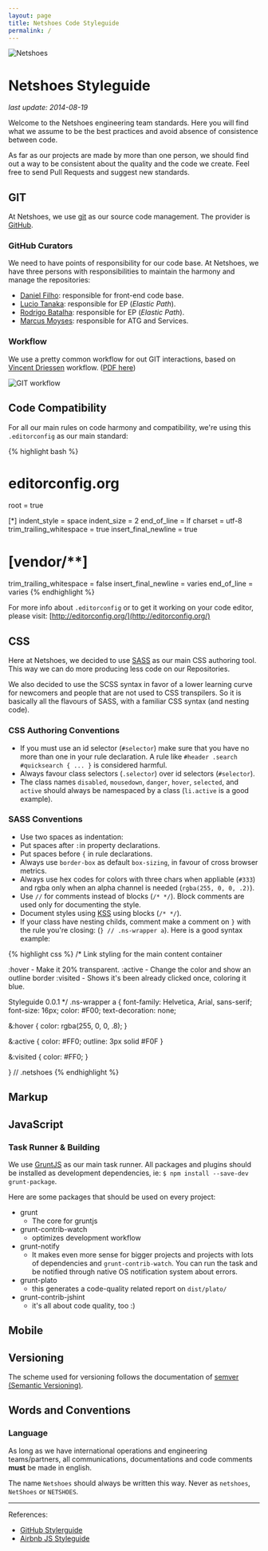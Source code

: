 ```yaml
---
layout: page
title: Netshoes Code Styleguide
permalink: /
---
```


![Netshoes](http://i.imgur.com/5RBW4vv.png)

# Netshoes Styleguide
*last update: 2014-08-19*

Welcome to the Netshoes engineering team standards. Here you will find what we assume to be the best practices and avoid absence of consistence between code.

As far as our projects are made by more than one person, we should find out a way to be consistent about the quality and the code we create. Feel free to send Pull Requests and suggest new standards.


## GIT

At Netshoes, we use [git](http://git-scm.com/) as our source code management. The provider is [GitHub](http://github.com/netshoes).

### GitHub Curators

We need to have points of responsibility for our code base. At Netshoes, we have three persons with responsibilities to maintain the harmony and manage the repositories:

* [Daniel Filho](mailto:daniel.filho@netshoes.com): responsible for front-end code base.
* [Lucio Tanaka](mailto:lucio.tanaka@netshoes.com): responsible for EP (*Elastic Path*).
* [Rodrigo Batalha](mailto:rodrigo.batalha@netshoes.com): responsible for EP (*Elastic Path*).
* [Marcus Moyses](mailto:marcus.moyses@netshoes.com): responsible for ATG and Services.


### Workflow

We use a pretty common workflow for out GIT interactions, based on [Vincent Driessen](http://nvie.com/posts/a-successful-git-branching-model/) workflow. ([PDF here](https://cloudup.com/cpmgj1iHZy7))

![GIT workflow](https://i.cloudup.com/-rgxLsqKV7.png)

## Code Compatibility

For all our main rules on code harmony and compatibility, we're using this `.editorconfig` as our main standard:

{% highlight bash %}
# editorconfig.org

root = true

[*]
indent_style = space
indent_size = 2
end_of_line = lf
charset = utf-8
trim_trailing_whitespace = true
insert_final_newline = true

# [vendor/**]
trim_trailing_whitespace = false
insert_final_newline = varies
end_of_line = varies
{% endhighlight %}

For more info about `.editorconfig` or to get it working on your code editor, please visit: [http://editorconfig.org/](http://editorconfig.org/)

## CSS

Here at Netshoes, we decided to use [SASS](http://sass-lang.com) as our main CSS authoring tool. This way we can do more producing less code on our Repositories.

We also decided to use the SCSS syntax in favor of a lower learning curve for newcomers and people that are not used to CSS transpilers. So it is basically all the flavours of SASS, with a familiar CSS syntax (and nesting code).

### CSS Authoring Conventions

* If you must use an id selector (`#selector`) make sure that you have no more than one in your rule declaration. A rule like `#header .search #quicksearch { ... }` is considered harmful.
* Always favour class selectors (`.selector`) over id selectors (`#selector`).
* The class names `disabled`, `mousedown`, `danger`, `hover`, `selected`, and `active` should always be namespaced by a class (`li.active` is a good example).


### SASS Conventions

* Use two spaces as indentation: `  `
* Put spaces after `:`in property declarations.
* Put spaces before `{` in rule declarations.
* Always use `border-box` as default `box-sizing`, in favour of cross browser metrics.
* Always use hex codes for colors with three chars when appliable (`#333`) and rgba only when an alpha channel is needed (`rgba(255, 0, 0, .2)`).
* Use `//` for comments instead of blocks (`/* */`). Block comments are used only for documenting the style.
* Document styles using [KSS](https://github.com/kneath/kss) using blocks (`/* */`).
* If your class have nesting childs, comment make a comment on `}` with the rule you're closing: (`} // .ns-wrapper a`).
Here is a good syntax example:

{% highlight css %}
/*
Link styling for the main content container

:hover        - Make it 20% transparent.
:active       - Change the color and show an outline border
:visited      - Shows it's been already clicked once, coloring it blue.

Styleguide 0.0.1
*/
.ns-wrapper a {
  font-family: Helvetica, Arial, sans-serif;
  font-size: 16px;
  color: #F00;
  text-decoration: none;

  &:hover {
    color: rgba(255, 0, 0, .8);
  }

  &:active {
    color: #FF0;
    outline: 3px solid #F0F
  }

  &:visited {
    color: #FF0;
  }

} // .netshoes
{% endhighlight %}

## Markup

## JavaScript

### Task Runner & Building

We use [GruntJS](http://gruntjs.com) as our main task runner. All packages and plugins should be installed as development dependencies, ie: `$ npm install --save-dev grunt-package`.

Here are some packages that should be used on every project:

* grunt
  * The core for gruntjs
* grunt-contrib-watch
  * optimizes development workflow
* grunt-notify
  * It makes even more sense for bigger projects and projects with lots of dependencies and `grunt-contrib-watch`. You can run the task and be notified through native OS notification system about errors.
* grunt-plato
  * this generates a code-quality related report on `dist/plato/`
* grunt-contrib-jshint
  * it's all about code quality, too :)


## Mobile


## Versioning

The scheme used for versioning follows the documentation of [semver (Semantic Versioning)](http://semver.org/).

## Words and Conventions

### Language

As long as we have international operations and engineering teams/partners, all communications, documentations and code comments **must** be made in english.

The name `Netshoes` should always be written this way. Never as `netshoes`, `NetShoes` or `NETSHOES`.


-----
References:

* [GitHub Stylerguide](https://github.com/styleguide/css)
* [Airbnb JS Styleguide](https://github.com/airbnb/javascript#commas)
